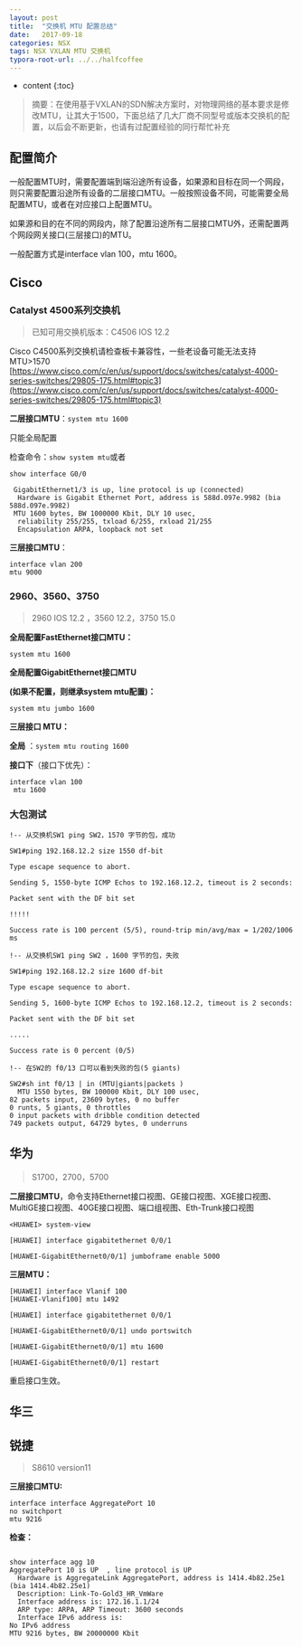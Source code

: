 ```yaml
---
layout: post
title:  "交换机 MTU 配置总结"
date:   2017-09-18
categories: NSX
tags: NSX VXLAN MTU 交换机
typora-root-url: ../../halfcoffee
---
```


* content
{:toc}
> 摘要：在使用基于VXLAN的SDN解决方案时，对物理网络的基本要求是修改MTU，让其大于1500，下面总结了几大厂商不同型号或版本交换机的配置，以后会不断更新，也请有过配置经验的同行帮忙补充

## 配置简介

一般配置MTU时，需要配置端到端沿途所有设备，如果源和目标在同一个网段，则只需要配置沿途所有设备的二层接口MTU。一般按照设备不同，可能需要全局配置MTU，或者在对应接口上配置MTU。

如果源和目的在不同的网段内，除了配置沿途所有二层接口MTU外，还需配置两个网段网关接口(三层接口)的MTU。

一般配置方式是interface vlan 100，mtu 1600。

## Cisco

### Catalyst 4500系列交换机

> 已知可用交换机版本：C4506 IOS 12.2

Cisco C4500系列交换机请检查板卡兼容性，一些老设备可能无法支持MTU>1570 [https://www.cisco.com/c/en/us/support/docs/switches/catalyst-4000-series-switches/29805-175.html#topic3](https://www.cisco.com/c/en/us/support/docs/switches/catalyst-4000-series-switches/29805-175.html#topic3)

**二层接口MTU**：`system mtu 1600 `

只能全局配置

检查命令：`show system mtu`或者

```
show interface G0/0

 GigabitEthernet1/3 is up, line protocol is up (connected) 
  Hardware is Gigabit Ethernet Port, address is 588d.097e.9982 (bia 588d.097e.9982)
 MTU 1600 bytes, BW 1000000 Kbit, DLY 10 usec, 
  reliability 255/255, txload 6/255, rxload 21/255
  Encapsulation ARPA, loopback not set
```



**三层接口MTU**：


```
interface vlan 200
mtu 9000
```

### 2960、3560、3750

> 2960 IOS 12.2 ，3560 12.2，3750 15.0

**全局配置FastEthernet接口MTU：**

`system mtu 1600`

**全局配置GigabitEthernet接口MTU**

**(如果不配置，则继承system mtu配置)：**

`system mtu jumbo 1600`



**三层接口 MTU：**

**全局** ：`system mtu routing 1600`

**接口下**（接口下优先）：

```
interface vlan 100
 mtu 1600
```

### **大包测试**

```
!-- 从交换机SW1 ping SW2，1570 字节的包，成功

SW1#ping 192.168.12.2 size 1550 df-bit

Type escape sequence to abort.

Sending 5, 1550-byte ICMP Echos to 192.168.12.2, timeout is 2 seconds:

Packet sent with the DF bit set

!!!!!

Success rate is 100 percent (5/5), round-trip min/avg/max = 1/202/1006 ms
```

```
!-- 从交换机SW1 ping SW2 ，1600 字节的包，失败

SW1#ping 192.168.12.2 size 1600 df-bit 

Type escape sequence to abort.

Sending 5, 1600-byte ICMP Echos to 192.168.12.2, timeout is 2 seconds:

Packet sent with the DF bit set

.....

Success rate is 0 percent (0/5)

```

```
!-- 在SW2的 f0/13 口可以看到失败的包(5 giants) 

SW2#sh int f0/13 | in (MTU|giants|packets )
  MTU 1550 bytes, BW 100000 Kbit, DLY 100 usec,
82 packets input, 23609 bytes, 0 no buffer
0 runts, 5 giants, 0 throttles
0 input packets with dribble condition detected
749 packets output, 64729 bytes, 0 underruns
```



## 华为

> S1700，2700，5700

**二层接口MTU**，命令支持Ethernet接口视图、GE接口视图、XGE接口视图、MultiGE接口视图、40GE接口视图、端口组视图、Eth-Trunk接口视图

```
<HUAWEI> system-view

[HUAWEI] interface gigabitethernet 0/0/1

[HUAWEI-GigabitEthernet0/0/1] jumboframe enable 5000
```



**三层MTU：**

```
[HUAWEI] interface Vlanif 100
[HUAWEI-Vlanif100] mtu 1492
```



``` 
[HUAWEI] interface gigabitethernet 0/0/1

[HUAWEI-GigabitEthernet0/0/1] undo portswitch

[HUAWEI-GigabitEthernet0/0/1] mtu 1600

[HUAWEI-GigabitEthernet0/0/1] restart
```

重启接口生效。



## 华三



## 锐捷

> S8610 version11

**三层接口MTU:**

```
interface interface AggregatePort 10
no switchport
mtu 9216
```

**检查：**

```

show interface agg 10
AggregatePort 10 is UP  , line protocol is UP   
  Hardware is AggregateLink AggregatePort, address is 1414.4b82.25e1 (bia 1414.4b82.25e1)
  Description: Link-To-Gold3_HR_VmWare
  Interface address is: 172.16.1.1/24
  ARP type: ARPA, ARP Timeout: 3600 seconds
  Interface IPv6 address is:
No IPv6 address
MTU 9216 bytes, BW 20000000 Kbit
```